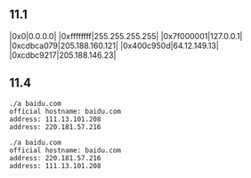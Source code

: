 ## 11.1
|0x0|0.0.0.0|
|0xffffffff|255.255.255.255|
|0x7f000001|127.0.0.1|
|0xcdbca079|205.188.160.121|
|0x400c950d|64.12.149.13|
|0xcdbc9217|205.188.146.23|
## 11.4
```shell
./a baidu.com
official hostname: baidu.com
address: 111.13.101.208
address: 220.181.57.216

./a baidu.com
official hostname: baidu.com
address: 220.181.57.216
address: 111.13.101.208
```